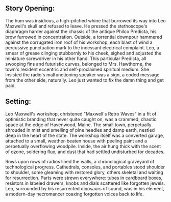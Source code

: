 ## Story Opening:

The hum was insidious, a high-pitched whine that burrowed its way into Leo Maxwell's skull and refused to leave. He pressed the stethoscope's diaphragm harder against the chassis of the antique Philco Predicta, his brow furrowed in concentration. Outside, a torrential downpour hammered against the corrugated iron roof of his workshop, each blast of wind a percussive punctuation mark to the incessant electrical complaint. Leo, a smear of grease clinging stubbornly to his cheek, sighed and adjusted the miniature screwdriver in his other hand. This particular Predicta, all swooping fins and futuristic curves, belonged to Mrs. Hawthorne, the town's resident eccentric and self-proclaimed spiritual medium. She insisted the radio's malfunctioning speaker was a sign, a coded message from the other side, naturally. Leo just wanted to fix the damn thing and get paid.

## Setting:

Leo Maxwell's workshop, christened "Maxwell's Retro Waves" in a fit of optimistic branding that never quite caught on, was a crammed, chaotic space at the edge of Havenwood, Maine.  The small town, perpetually shrouded in mist and smelling of pine needles and damp earth, nestled deep in the heart of the state. The workshop itself was a converted garage, attached to a small, weather-beaten house with peeling paint and a perpetually overflowing woodpile. Inside, the air hung thick with the scent of ozone, soldering flux, and dust that had settled undisturbed for decades.

Rows upon rows of radios lined the walls, a chronological graveyard of technological progress. Cathedrals, consoles, and portables stood shoulder to shoulder, some gleaming with restored glory, others skeletal and waiting for resurrection. Parts were strewn everywhere: tubes in cardboard boxes, resistors in labeled drawers, knobs and dials scattered like forgotten jewels. Leo, surrounded by his resurrected dinosaurs of sound, was in his element, a modern-day necromancer coaxing forgotten voices back to life.
